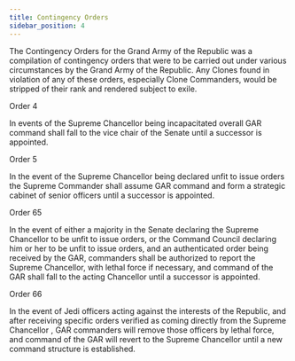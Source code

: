 ```yaml
---
title: Contingency Orders
sidebar_position: 4
---
```


The Contingency Orders for the Grand Army of the Republic was a compilation of contingency orders that were to be carried out under various circumstances by the Grand Army of the Republic. Any Clones found in violation of any of these orders, especially Clone Commanders, would be stripped of their rank and rendered subject to exile.

Order 4

In events of the Supreme Chancellor being incapacitated overall GAR command shall fall to the vice chair of the Senate until a successor is appointed.

Order 5

In the event of the Supreme Chancellor being declared unfit to issue orders the Supreme Commander shall assume GAR command and form a strategic cabinet of senior officers until a successor is appointed.

Order 65

In the event of either a majority in the Senate declaring the Supreme Chancellor to be unfit to issue orders, or the Command Council declaring him or her to be unfit to issue orders, and an authenticated order being received by the GAR, commanders shall be authorized to report the Supreme Chancellor, with lethal force if necessary, and command of the GAR shall fall to the acting Chancellor until a successor is appointed.

Order 66

In the event of Jedi officers acting against the interests of the Republic, and after receiving specific orders verified as coming directly from the Supreme Chancellor , GAR commanders will remove those officers by lethal force, and command of the GAR will revert to the Supreme Chancellor until a new command structure is established.
